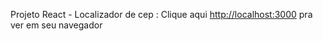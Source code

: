 Projeto React - Localizador de cep :
Clique aqui [http://localhost:3000](http://localhost:3000) pra ver em seu navegador


